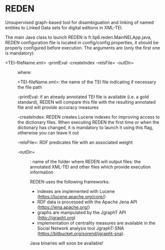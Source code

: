 # REDEN
Unsupervised graph-based tool for disambiguation and linking of named entities to Linked Data sets for digital editions in XML-TEI.

The main Java class to launch REDEN is fr.lip6.reden.MainNELApp.java, REDEN configuration file is located in config/config.properties, it should be properly configured before execution. The arguments are (only the first one is mandatory): 

<TEI-fileName.xml> -printEval -createIndex -relsFile=<file> -outDir=<dir>

where:

<TEI-fileName.xml>: the name of the TEI file indicating if necessary the file path

-printEval: if an already annotated TEI file is available (i.e. a gold standard), REDEN will compare this file with the resulting annotated file and will provide accuracy measures

-createIndex: REDEN creates Lucene indexes for improving access to the dictionary files. When executing REDEN the first time or when the dictionary has changed, it is mandatory to launch it using this flag, otherwise you can leave it out

-relsFile=<file>: RDF predicates file with an associated weight

-outDir=<dir>: name of the folder where REDEN will output files: the annotated XML-TEI and other files which provide execution information

REDEN uses the following frameworks: 
- indexes are implemented with Lucene (https://lucene.apache.org/core/)
- RDF data is processed with the Apache Jena API (https://jena.apache.org/) 
- graphs are manipulated by the JgraphT API (http://jgrapht.org)
- implementation of centrality measures are available in the Social Network analysis tool JgraphT-SNA (https://bitbucket.org/sorend/jgrapht-sna).

Java binaries will soon be available!